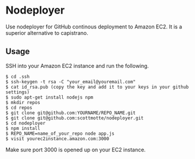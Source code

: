 # Nodeployer

Use nodeployer for GitHub continous deployment to Amazon EC2. It is a superior alternative to capistrano. 

## Usage

SSH into your Amazon EC2 instance and run the following.

    $ cd .ssh
    $ ssh-keygen -t rsa -C "your_email@youremail.com"
    $ cat id_rsa.pub (copy the key and add it to your keys in your github settings)
    $ sudo apt-get install nodejs npm
    $ mkdir repos
    $ cd repos
    $ git clone git@github.com:YOURNAME/REPO_NAME.git
    $ git clone git@github.com:scottmotte/nodeployer.git
    $ cd nodeployer
    $ npm install
    $ REPO_NAME=name_of_your_repo node app.js
    $ visit yourec2instance.amazon.com:3000

Make sure port 3000 is opened up on your EC2 instance.
